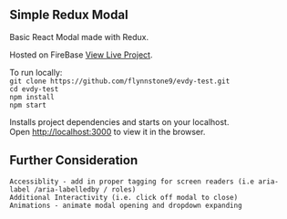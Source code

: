 ## Simple Redux Modal

Basic React Modal made with Redux.

Hosted on FireBase [View Live Project](https://evdy-test.web.app/).

To run locally:</br>
`git clone https://github.com/flynnstone9/evdy-test.git`</br>
`cd evdy-test`</br>
`npm install`</br>
`npm start`</br>

Installs project dependencies and starts on your localhost.<br />
Open [http://localhost:3000](http://localhost:3000) to view it in the browser.

## Further Consideration

`Accessiblity - add in proper tagging for screen readers (i.e aria-label /aria-labelledby / roles)`</br>
`Additional Interactivity (i.e. click off modal to close)`</br>
`Animations - animate modal opening and dropdown expanding`</br>
